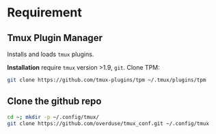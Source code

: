 # Requirement

## Tmux Plugin Manager

Installs and loads `tmux` plugins.

**Installation** require `tmux` version >1.9, `git`.
Clone TPM:
```bash
git clone https://github.com/tmux-plugins/tpm ~/.tmux/plugins/tpm
```

## Clone the github repo

```bash
cd ~; mkdir -p ~/.config/tmux/
git clone https://github.com/overduse/tmux_conf.git ~/.config/tmux
```
